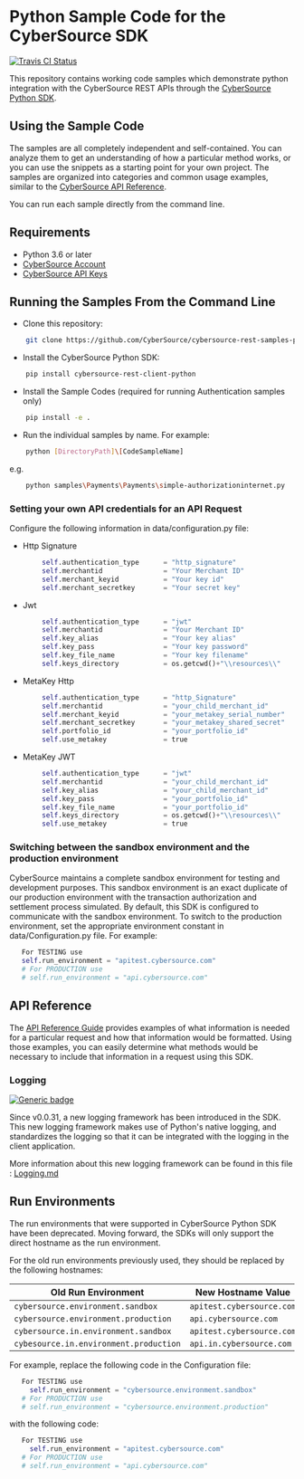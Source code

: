 # Python Sample Code for the CyberSource SDK

[![Travis CI Status](https://travis-ci.org/CyberSource/cybersource-rest-samples-python.svg?branch=master)](https://travis-ci.org/CyberSource/cybersource-rest-samples-python)

This repository contains working code samples which demonstrate python integration with the CyberSource REST APIs through the [CyberSource Python SDK](https://github.com/CyberSource/cybersource-rest-client-python).

## Using the Sample Code

The samples are all completely independent and self-contained. You can analyze them to get an understanding of how a particular method works, or you can use the snippets as a starting point for your own project.  The samples are organized into categories and common usage examples, similar to the [CyberSource API Reference](http://developer.cybersource.com/api/reference).

You can run each sample directly from the command line.

## Requirements

* Python 3.6 or later
* [CyberSource Account](https://developer.cybersource.com/api/developer-guides/dita-gettingstarted/registration.html)
* [CyberSource API Keys](https://developer.cybersource.com/api/developer-guides/dita-gettingstarted/registration/createCertSharedKey.html)

## Running the Samples From the Command Line

* Clone this repository:

```bash
    git clone https://github.com/CyberSource/cybersource-rest-samples-python.git
```

* Install the CyberSource Python SDK:

```bash
    pip install cybersource-rest-client-python
```

* Install the Sample Codes (required for running Authentication samples only)

```bash
    pip install -e .
```

* Run the individual samples by name. For example:

```bash
    python [DirectoryPath]\[CodeSampleName]
```

e.g.

```bash
    python samples\Payments\Payments\simple-authorizationinternet.py
```

### Setting your own API credentials for an API Request

Configure the following information in data/configuration.py file:

* Http Signature

```python
        self.authentication_type      = "http_signature"
        self.merchantid               = "Your Merchant ID"
        self.merchant_keyid           = "Your key id"
        self.merchant_secretkey       = "Your secret key"
```

* Jwt

```python
        self.authentication_type      = "jwt"
        self.merchantid               = "Your Merchant ID"
        self.key_alias                = "Your key alias"
        self.key_pass                 = "Your key password"
        self.key_file_name            = "Your key filename"
        self.keys_directory           = os.getcwd()+"\\resources\\"
```

* MetaKey Http

```python
        self.authentication_type      = "http_Signature"
        self.merchantid               = "your_child_merchant_id"
        self.merchant_keyid           = "your_metakey_serial_number"
        self.merchant_secretkey       = "your_metakey_shared_secret"
        self.portfolio_id             = "your_portfolio_id"
        self.use_metakey              = true
```

* MetaKey JWT

```python
        self.authentication_type      = "jwt"
        self.merchantid               = "your_child_merchant_id"
        self.key_alias                = "your_child_merchant_id"
        self.key_pass                 = "your_portfolio_id"
        self.key_file_name            = "your_portfolio_id"
        self.keys_directory           = os.getcwd()+"\\resources\\"
        self.use_metakey              = true
```

### Switching between the sandbox environment and the production environment

CyberSource maintains a complete sandbox environment for testing and development purposes. This sandbox environment is an exact duplicate of our production environment with the transaction authorization and settlement process simulated. By default, this SDK is configured to communicate with the sandbox environment. To switch to the production environment, set the appropriate environment constant in data/Configuration.py file.  For example:

```python
   For TESTING use
   self.run_environment = "apitest.cybersource.com"
   # For PRODUCTION use
   # self.run_environment = "api.cybersource.com"
```

## API Reference

The [API Reference Guide](https://developer.cybersource.com/api/reference/api-reference.html) provides examples of what information is needed for a particular request and how that information would be formatted. Using those examples, you can easily determine what methods would be necessary to include that information in a request using this SDK.

### Logging

[![Generic badge](https://img.shields.io/badge/LOGGING-NEW-GREEN.svg)](https://shields.io/)

Since v0.0.31, a new logging framework has been introduced in the SDK. This new logging framework makes use of Python's native logging, and standardizes the logging so that it can be integrated with the logging in the client application.

More information about this new logging framework can be found in this file : [Logging.md](Logging.md)

## Run Environments

The run environments that were supported in CyberSource Python SDK have been deprecated.
Moving forward, the SDKs will only support the direct hostname as the run environment.

For the old run environments previously used, they should be replaced by the following hostnames:

| Old Run Environment                             | New Hostname Value           |
| ----------------------------------------------- | ---------------------------- |
| `cybersource.environment.sandbox`               | `apitest.cybersource.com`    |
| `cybersource.environment.production`            | `api.cybersource.com`        |
| `cybersource.in.environment.sandbox`            | `apitest.cybersource.com`    |
| `cybesource.in.environment.production`          | `api.in.cybersource.com`     |

For example, replace the following code in the Configuration file:

```python
   For TESTING use
     self.run_environment = "cybersource.environment.sandbox"
   # For PRODUCTION use
   # self.run_environment = "cybersource.environment.production"
```

with the following code:

```python
   For TESTING use
     self.run_environment = "apitest.cybersource.com"
   # For PRODUCTION use
   # self.run_environment = "api.cybersource.com"
```

